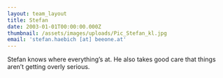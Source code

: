 ```yaml
---
layout: team_layout
title: Stefan
date: 2003-01-01T00:00:00.000Z
thumbnail: /assets/images/uploads/Pic_Stefan_kl.jpg
email: 'stefan.haebich [at] beeone.at'
---
```


Stefan knows where everything’s at. He also takes good care that things aren’t getting overly serious.







